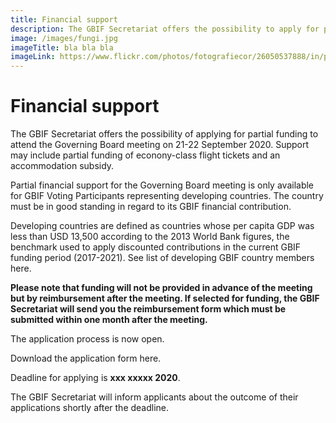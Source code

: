 ```yaml
---
title: Financial support
description: The GBIF Secretariat offers the possibility to apply for partial funding to attend the Governing Board meeting.
image: /images/fungi.jpg
imageTitle: bla bla bla
imageLink: https://www.flickr.com/photos/fotografiecor/26050537888/in/photolist-FFZPjY-8DeQMj-8QYtUe-dGQm48-dmX1en-8QYukD-3c4Xud-5WG1MS-5sVjE9-5zwurF-2ciXv9P-8H6yiw-XM69fY-5N9MeT-cQ7snY-29VMAmV-8QYsQi-qrHeF-3bZujt-aoxw3Y-mFPNu-5BGqZr-5zAK61-qrDxY-d4dMw3-8NTyRi-5zAHYw-8DeJxm-mFPpf-8R2zc3-6ddbAz-8CLT6a-5zAHGS-dq5XGq-5zwtFP-9bLY3g-2aC5LET-Z8LjaG-qU79Ho-EfqcHz-dgSmMm-5UqnNY-dqdyLH-fGaoTc-YHAYPS-6rxWG-8CgnrX-6oDC8-4BPRA9-8CjsAN
---
```


# Financial support

The GBIF Secretariat offers the possibility of applying for partial funding to attend the Governing Board meeting on 21-22 September 2020. Support may include partial funding of econony-class flight tickets and an accommodation subsidy. 

Partial financial support for the Governing Board meeting is only available for GBIF Voting Participants representing developing countries. The country must be in good standing in regard to its GBIF financial contribution. 

Developing countries are defined as countries whose per capita GDP was less than USD 13,500 according to the 2013 World Bank figures, the benchmark used to apply discounted contributions in the current GBIF funding period (2017-2021). See list of developing GBIF country members here. 

**Please note that funding will not be provided in advance of the meeting but by reimbursement after the meeting. If selected for funding, the GBIF Secretariat will send you the reimbursement form which must be submitted within one month after the meeting.**

The application process is now open. 

Download the application form here. 

Deadline for applying is **xxx xxxxx 2020**.

The GBIF Secretariat will inform applicants about the outcome of their applications shortly after the deadline. 


